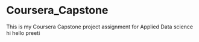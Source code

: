 # Coursera_Capstone
This is my Coursera Capstone project assignment for Applied Data science
hi 
hello
preeti

